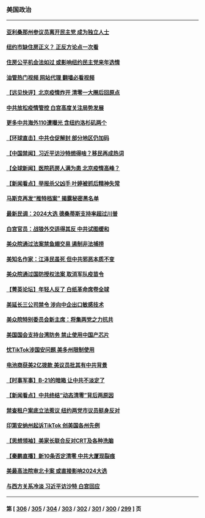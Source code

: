 ### 美国政治
---
#### [亚利桑那州参议员离开民主党 成为独立人士](../../pages/ncid1078159/n13881612.md?12100045) 
#### [纽约市缺住房正义？ 正反方论点一次看](../../pages/ncid1078159/n13881423.md?12100045) 
#### [住房公平机会法如过 或影响纽约民主党来年选情](../../pages/ncid1078159/n13881425.md?12100045) 
#### [油管热门视频 网站代理 翻墙必看视频](http://138.2.39.72:81/youtube.html?epic-marker?12100045)
#### [【远见快评】北京疫情炸开 清零一大圈后回原点](../../pages/ncid1078159/n13881337.md?12100045) 
#### [中共放松疫情管控 白宫高度关注局势发展](../../pages/ncid1078159/n13881250.md?12100045) 
#### [更多中共海外110遭曝光 含纽约洛杉矶两个](../../pages/ncid1078159/n13881186.md?12100045) 
#### [【环球直击】中共仓促解封 部分地区仍加码](../../pages/ncid1078159/n13881146.md?12100045) 
#### [【中国禁闻】习近平访沙特想得啥？移民再成热词](../../pages/ncid1078159/n13881216.md?12100045) 
#### [【全球新闻】医院药房人满为患 北京疫情高峰？](../../pages/ncid1078159/n13881220.md?12100045) 
#### [【新闻看点】举报杀父凶手 叶婷被抓后精神失常](../../pages/ncid1078159/n13881223.md?12100045) 
#### [马斯克再发“推特档案” 揭露秘密黑名单](../../pages/ncid1078159/n13881254.md?12100045) 
#### [最新民调：2024大选 德桑蒂斯支持率超过川普](../../pages/ncid1078159/n13881192.md?12100045) 
#### [白宫官员：战狼外交适得其反 中共试图缓和](../../pages/ncid1078159/n13881144.md?12100045) 
#### [美众院通过法案禁鱼翅交易 遏制非法捕捞](../../pages/ncid1078159/n13881161.md?12100045) 
#### [美知名作家：江泽民虽死 但中共邪恶本质不变](../../pages/ncid1078159/n13877684.md?12100045) 
#### [美众院通过国防授权法案 取消军队疫苗令](../../pages/ncid1078159/n13881072.md?12100045) 
#### [【菁英论坛】年轻人反了 白纸革命席卷全球](../../pages/ncid1078159/n13881142.md?12100045) 
#### [美延长三公司禁令 涉向中企出口敏感技术](../../pages/ncid1078159/n13881160.md?12100045) 
#### [美众院特别委员会新主席：将集两党之力抗共](../../pages/ncid1078159/n13881108.md?12100045) 
#### [美国国会支持台湾防务 禁止使用中国产芯片](../../pages/ncid1078159/n13881077.md?12100045) 
#### [忧TikTok涉国安问题 美多州限制使用](../../pages/ncid1078159/n13881026.md?12100045) 
#### [电池商获美2亿拨款 美议员批其有中共背景](../../pages/ncid1078159/n13880881.md?12100045) 
#### [【时事军事】B-21的暗箱 让中共不淡定了](../../pages/ncid1078159/n13880759.md?12100045) 
#### [【新闻看点】中共终结“动态清零”背后两原因](../../pages/ncid1078159/n13880406.md?12100045) 
#### [禁查租户案底立法惹议 纽约两党市议员挺身反对](../../pages/ncid1078159/n13880639.md?12100045) 
#### [印第安纳州起诉TikTok 创美国各州先例](../../pages/ncid1078159/n13880546.md?12100045) 
#### [【思想领袖】美家长联合反对CRT及各种洗脑](../../pages/ncid1078159/n13861259.md?12100045) 
#### [【秦鹏直播】新10条否定清零 中共大厦现裂痕](../../pages/ncid1078159/n13880424.md?12100045) 
#### [美最高法院审北卡案 或直接影响2024大选](../../pages/ncid1078159/n13880332.md?12100045) 
#### [与西方关系冷淡 习近平访沙特 白宫回应](../../pages/ncid1078159/n13880338.md?12100045) 

---
#### 第 [ [306](./306.md?12100045) / [305](./305.md?12100045) / [304](./304.md?12100045) / [303](./303.md?12100045) / [302](./302.md?12100045) / [301](./301.md?12100045) / [300](./300.md?12100045) / [299](./299.md?12100045) ] 页

